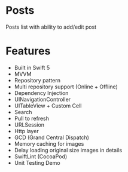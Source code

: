 # Posts
Posts list with ability to add/edit post

# Features
* Built in Swift 5
* MVVM
* Repository pattern
* Multi repository support (Online + Offline)
* Dependency Injection
* UINavigationController
* UITableView + Custom Cell
* Search
* Pull to refresh
* URLSession
* Http layer
* GCD (Grand Central Dispatch)
* Memory caching for images
* Delay loading original size images in details
* SwiftLint (CocoaPod)
* Unit Testing Demo

